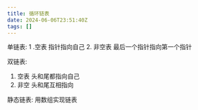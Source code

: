 ```yaml
---
title: 循环链表
date: 2024-06-06T23:51:40Z
tags: []
---
```


单链表:
1 .空表
指针指向自己 2. 非空表
最后一个指针指向第一个指针

双链表:

1. 空表
   头和尾都指向自己
2. 非空
   头和尾互相指向

静态链表:
用数组实现链表
